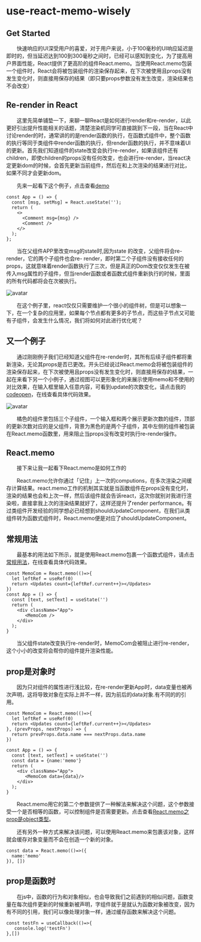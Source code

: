 # use-react-memo-wisely

## Get Started
&emsp;&emsp;快速响应的UI深受用户的喜爱，对于用户来说，小于100毫秒的UI响应延迟是即时的，但当延迟达到100到300毫秒之间时，已经可以感知到变化，为了提高用户界面性能，React提供了更高阶的组件React.memo。当使用React.memo包装一个组件时，React会将被包装组件的渲染保存起来，在下次被使用且props没有发生变化时，则直接用保存的结果（即只要props参数没有发生改变，渲染结果也不会改变）

## Re-render in React
&emsp;&emsp;这里先简单铺垫一下，来聊一聊React是如何进行render和re-render，以此更好引出提升性能相关的话题，清楚渲染机同学可直接跳到下一段，当在React中讨论render的时，通常讲的的是render函数的执行，在函数式组件中，整个函数的执行等同于类组件中render函数的执行，但render函数的执行，并不意味着UI的更新。首先我们知道组件的state改变会执行re-render，如果该组件还有children，即使children的props没有任何改变，也会进行re-render，当react决定更新dom的时候，会首先更新当前组件，然后在和上次渲染的结果进行对比，如果不同才会更新dom。

&emsp;&emsp;先来一起看下这个例子，点击查看[demo](https://codepen.io/wal1e/pen/LYQjBmp)

```
const App = () => {
  const [msg, setMsg] = React.useState('');
  return (
    <>
      <Comment msg={msg} />
      <Comment />
    </>
  );
};​
```

&emsp;&emsp;当在父组件APP里改变msg的state时,因为state 的改变，父组件将会re-render，它的两个子组件也会re- render，即时第二个子组件没有接收任何的props，这就意味着render函数执行了三次，但是真正的Dom改变仅仅发生在被传入msg属性的子组件，但当render函数或者函数式组件重新执行的时候，里面的所有代码都将会在次被执行。

![avatar](http://m.qpic.cn/psc?/V51THoPy1K00071vRFGs1boXQx4NfRqy/bqQfVz5yrrGYSXMvKr.cqbkL2eSEVvQZEoDNV2EeMMGXJmG7sPcmfL6hAtzXh8G*E6bVZruinSKhIcpQ2xVdggEJBm3gViy1BQc9gHHQtJw!/b&bo=GgNzAgAAAAABF1g!&rf=viewer_4)

&emsp;&emsp;在这个例子里，react仅仅只需要维护一个很小的组件树，但是可以想象一下，在一个复杂的应用里，如果每个节点都有更多的子节点，而这些子节点又可能有子组件，会发生什么情况，我们将如何对此进行优化呢？
## 又一个例子
&emsp;&emsp;通过刚刚例子我们已经知道父组件在re-render时，其所有后续子组件都将重新渲染，无论其props是否已更改。开头已经说过React.memo会将被包装组件的渲染保存起来，在下次被使用且props没有发生变化时，则直接用保存的结果，一起在来看下另一个小例子，通过视图可以更形象化的来展示使用memo和不使用的对比效果，在输入框里输入任意内容，可看到update的次数变化，请点击我的[codeopen](https://codepen.io/wal1e/pen/BaYROQe)，在线查看具体代码效果。

![avatar](http://a1.qpic.cn/psc?/V51THoPy1K00071vRFGs1boXQx4NfRqy/bqQfVz5yrrGYSXMvKr.cqZ1bEyGJKJnEbi1ghaVjuelOvRsIhvSWSOvYghUQioMji3mmIAXUsWGufebEoVWCGb91eKo17phdQhw6F3cH52Y!/c&ek=1&kp=1&pt=0&bo=JQN3AgAAAAABF2M!&tl=1&vuin=987261988&tm=1653292800&dis_t=1653296389&dis_k=a871e9d6e3977e0ead4c3a74b9bfefb6&sce=60-2-2&rf=viewer_4)

&emsp;&emsp;橘色的组件里包括三个子组件，一个输入框和两个展示更新次数的组件，顶部的更新次数对应的是父组件，背景为黑色的是两个子组件，其中左侧的组件被包装在React.memo函数里，用来阻止当props没有改变时执行re-render操作。
## React.memo
&emsp;&emsp;接下来让我一起看下React.memo是如何工作的

&emsp;&emsp;React.memo允许你通过「记住」上一次的computions，在多次渲染之间缓存计算结果。react.memo工作的机制其实就是当函数组件在props没有变化时，渲染的结果也会和上次一样，然后该组件就会告诉react，这次你就别对我进行渲染啦，直接拿我上次的渲染结果就好了，这样还提升了render performance。有过类组件开发经验的同学想必已经想到shouldUpdateComponent，在我们从类组件转为函数式组件时，React.memo便是对应了shouldUpdateComponent。

## 常规用法
&emsp;&emsp;最基本的用法如下所示，就是使用React.memo包裹一个函数式组件，请点击[常规用法](https://codepen.io/wal1e/pen/BaYROQe)，在线查看具体代码效果。
```
const MemoCom = React.memo(()=>{
  let leftRef = useRef(0)
  return <Updates count={leftRef.current++}></Updates>
})
const App = () => {
  const [text, setText] = useState('')
  return (
    <div className="App">
       <MemoCom />
    </div>
  );
}
```
&emsp;&emsp;当父组件state改变执行re-render时，MemoCom会被阻止进行re-render，这个小小的改变将会帮你的组件提升渲染性能。

## prop是对象时
&emsp;&emsp;因为只对组件的属性进行浅比较，在re-render更新App时，data变量也被再次声明，这将导致对象在实际上并不一样，因为前后的data对象.有不同的的引用。
```
const MemoCom = React.memo(()=>{
  let leftRef = useRef(0)
  return <Updates count={leftRef.current++}></Updates>
}, (prevProps, nextProps) => {
  return prevProps.data.name === nextProps.data.name
})

const App = () => {
  const [text, setText] = useState('')
  const data = {name:'memo'}
  return (
    <div className="App">
       <MemoCom data={data}/>
    </div>
  );
}
```
&emsp;&emsp;React.memo用它的第二个参数提供了一种解法来解决这个问题，这个参数接受一个是否相等的函数，可以控制组件是否需要更新。点击查看[React.memo之prop是object类型](https://codepen.io/wal1e/pen/GRQvBMr)。

&emsp;&emsp;还有另外一种方式来解决该问题，可以使用React.memo来包裹该对象，这样就会缓存对象变量而不会在创造一个新的对象。
```
const data = React.memo(()=>({
  name:'memo'
}), [])
```

## prop是函数时
&emsp;&emsp;在js中，函数的行为和对象相似，也会导致我们之前遇到的相似问题，函数变量在每次组件更新的时候重新被声明，字组件就于是就认为函数对象被改变，因为有不同的引用，我们可以像处理对象一样，通过缓存函数来解决这个问题。
```
const testFn = useCallback(()=>{
   console.log('testFn')
},[])
```


